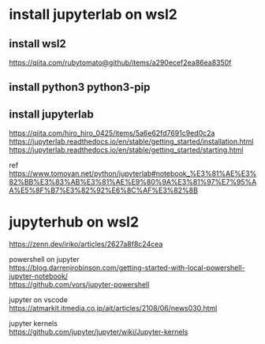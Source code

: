 # install jupyterlab on wsl2
## install wsl2  
https://qiita.com/rubytomato@github/items/a290ecef2ea86ea8350f  

## install python3 python3-pip
## install jupyterlab
https://qiita.com/hiro_hiro_0425/items/5a6e62fd7691c9ed0c2a  
https://jupyterlab.readthedocs.io/en/stable/getting_started/installation.html
https://jupyterlab.readthedocs.io/en/stable/getting_started/starting.html  

ref
https://www.tomoyan.net/python/jupyterlab#notebook_%E3%81%AE%E3%82%BB%E3%83%AB%E3%81%AE%E9%80%9A%E3%81%97%E7%95%AA%E5%8F%B7%E3%82%92%E6%8C%AF%E3%82%8B  

# jupyterhub on wsl2  
https://zenn.dev/iriko/articles/2627a8f8c24cea  

powershell on jupyter  
https://blog.darrenjrobinson.com/getting-started-with-local-powershell-jupyter-notebook/  
https://github.com/vors/jupyter-powershell  

jupyter on vscode  
https://atmarkit.itmedia.co.jp/ait/articles/2108/06/news030.html  

jupyter kernels  
https://github.com/jupyter/jupyter/wiki/Jupyter-kernels

